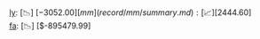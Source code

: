 [ly](record/ly/summary.md): [📉] [$-3052.00]  
[mm](record/mm/summary.md): [📈] [$2444.60]  
[fa](record/fa/summary.md): [📉] [$-895479.99]  
